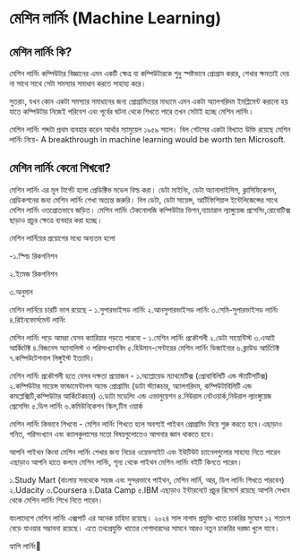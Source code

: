 # মেশিন লার্নিং \(Machine Learning\)

## মেশিন লার্নিং কি?

মেশিন লার্নিং কম্পিউটার বিজ্ঞানের এমন একটি ক্ষেত্র যা কম্পিউটারকে শুধু স্পষ্টভাবে প্রোগ্রাম করার, শেখার ক্ষমতাই দেয় না সাথে সাথে সেটা সমস্যার সমাধান করতে সাহায্য করে।

সুতরাং, যখন কোন একটা সমস্যার সমাধানের জন্য প্রোগ্রামিংয়ের মাধ্যমে এমন একটা অ্যালগরিদম ইমপ্লিমেন্ট করানো হয় যাতে কম্পিউটার নিজেই পরিবেশ এবং পূর্বের ঘটনা থেকে শিখতে পারে তখন সেটাই হচ্ছে মেশিন লার্নিং।

মেশিন লার্নিং শব্দটা প্রথম ব্যবহার করেন আর্থার স্যামুয়েল ১৯৫৯ সালে। বিল গেটসের একটা বিখ্যাত উক্তি রয়েছে মেশিন লার্নিং নিয়ে- A breakthrough in machine learning would be worth ten Microsoft.

## মেশিন লার্নিং কেনো শিখবো? 

মেশিন লার্নিং এর মূল টার্গেট হলো প্রেডিক্টিভ মডেল বিল্ড করা। ডেটা মাইনিং, ডেটা অ্যানালাইসিস, ক্লাসিফিকেশন, প্রেডিকশনের জন্য মেশিন লার্নিং শেখা অত্যন্ত জরুরি। বিগ ডেটা, ডেটা সায়েন্স, আর্টিফিশিয়াল ইন্টেলিজেন্সের সাথে মেশিন লার্নিং ওতপ্রোতভাবে জড়িত। মেশিন লার্নিং টেকনোলজি কম্পিউটার ভিশন,ন্যাচারাল ল্যাঙ্গুয়েজ প্রসেসিং,রোবোটিক্স ছাড়াও প্রচুর ক্ষেত্রে ব্যবহার করা হচ্ছে।

মেশিন লার্নিয়ের প্রয়োগের মধ্যে অন্যতম হলো 

-১.স্পিচ রিকগনিশন 

২.ইমেজ রিকগনিশন 

৩.অনুমান

মেশিন লার্নিয়ে চারটি ভাগ রয়েছে - ১.সুপারভাইসড লার্নিং ২.আনসুপারভাইসড লার্নিং ৩.সেমি-সুপারভাইসড লার্নিং ৪.রিইনফোর্সমেন্ট লার্নিং

মেশিন লার্নিং পড়ে আমরা যেসব ক্যারিয়ার গড়তে পারবো - ১.মেশিন লার্নিং প্রকৌশলী ২.ডেটা সায়েন্টিস্ট ৩.এআই আর্কিটেক্ট ৪.বিজনেস অ্যানালিস্ট ও পরিসংখ্যানবিদ ৫.হিউমান-সেন্টারের মেশিন লার্নিং ডিজাইনার ৬.ক্লাউড আর্চিটেক্ট ৭.কম্পিউটেশনাল লিঙ্গুইস্ট ইত্যাদি।

মেশিন লার্নিং প্রকৌশলী হতে যেসব দক্ষতা প্রয়োজন - ১.অ্যাপ্লায়েড ম্যাথমেটিক্স \(প্রোবাবিলিটি এন্ড স্ট্যাটিসটিক্স\) ২.কম্পিউটার সায়েন্স ফান্ডামেন্টালস অ্যান্ড প্রোগ্রামিং \(ডাটা স্ট্যাকচার, অ্যালগরিদম, কম্পিউটাবিলিটি এন্ড কমপ্লেক্সিটি,কম্পিউটার আর্কিটেকচার\) ৩.ডাটা মডেলিং এন্ড এভালুয়েশন ৪.নিউরাল নেটওয়ার্ক,নিউরাল ল্যাংঙ্গুয়েজ প্রেসেসিং ৫.ডিপ লার্নিং ৬.কমিউনিকেশন স্কিল,টিম ওয়ার্ক

মেশিন লার্নিং কিভাবে শিখবো - মেশিন লার্নিং শিখতে হলে অবশ্যই পাইথন প্রোগ্রামিং দিয়ে শুরু করতে হবে।এছাড়াও গনিত, পরিসংখ্যান এবং ক্যালকুলাসের মতো বিষয়গুলোতেও আপনার জ্ঞান থাকতে হবে।

আপনি পাইথন কিংবা মেশিন লার্নিং শেখার জন্য নিচের ওয়েভসাইট এবং ইউটিউট চ্যানেলগুলোর সাহায্য নিতে পারেন এছাড়াও আপনি হাতে কলমে মেশিন লার্নিং, শূন্য থেকে পাইথন মেশিন লার্নিং বইটি কিনতে পারেন।

১.Study Mart \(বাংলায় সবথেকে সহজ এবং সুন্দরভাবে পাইথন, মেশিন লার্নি, আর, ডিপ লার্নিং শিখতে পারবেন\) ২.Udacity ৩.Coursera ৪.Data Camp ৫.IBM এছাড়াও ইন্টারনেটে প্রচুর রিসোর্স রয়েছে আপনি সেখান থেকে মেশিন লার্নিং শিখে নিতে পারেন।

বাংলাদেশে মেশিন লার্নিং এক্সপার্ট এর অনেক চাহিদা রয়েছে। ২০২৪ সাল নাগাদ প্রযুক্তি খাতে চাকরির সুযোগ ১২ শতাংশ বেড়ে যাওয়ার সম্ভাবনা রয়েছে। এতে তথ্যপ্রযুক্তি খাতের পেশাদারদের সামনে আরও নতুন চাকরির দরজা খুলে যাবে।

হ্যাপি লার্নিং🌸

